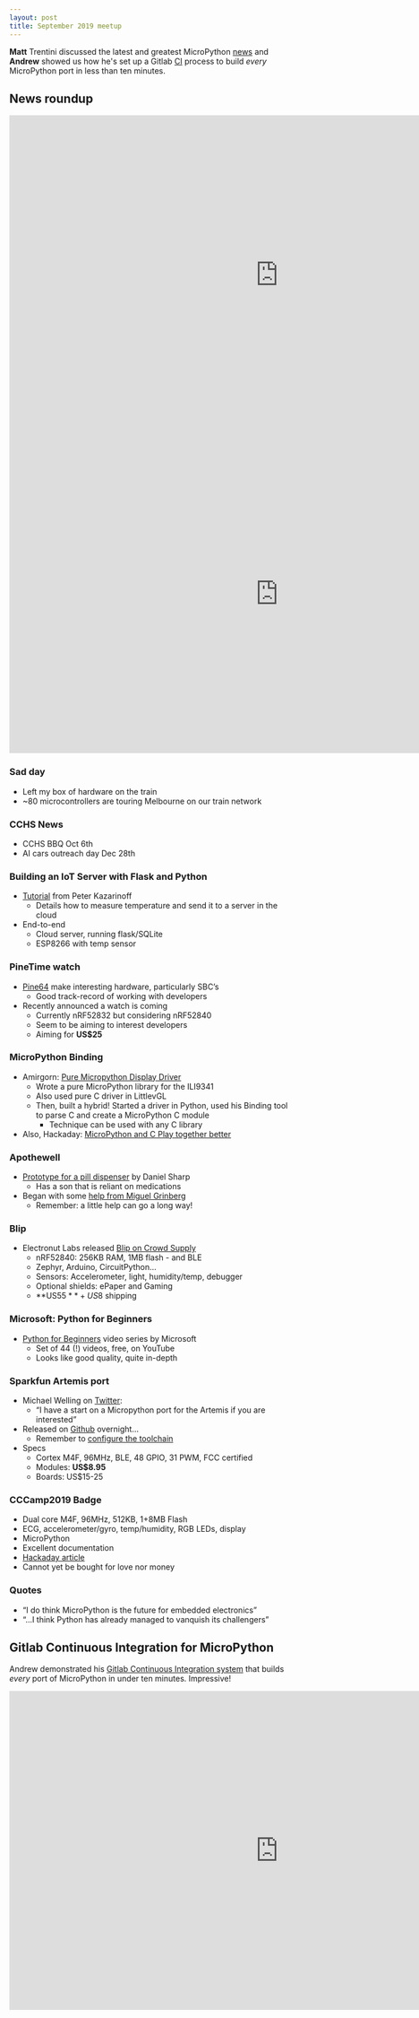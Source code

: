 ```yaml
---
layout: post
title: September 2019 meetup
---
```


**Matt** Trentini discussed the latest and greatest MicroPython [news](#News-roundup) and **Andrew** showed us how he's
set up a Gitlab [CI](#ci) process to build *every* MicroPython port in less than ten minutes.

## News roundup
<a name="News-roundup"></a>
<iframe src="https://docs.google.com/presentation/d/e/2PACX-1vR1oBx0YBv2r41WxiYtzkYgIRpQdbl1oLxVPDRix2O9aqOlXJyaYKg-SNw1CGWbidq7HWANfhJmP9c7/embed?start=false&loop=false&delayms=3000" frameborder="0" width="960" height="569" allowfullscreen="true" mozallowfullscreen="true" webkitallowfullscreen="true"></iframe>

<iframe width="960" height="569" src="https://www.youtube.com/embed/cZlFqPEvEmY" frameborder="0" allow="accelerometer; autoplay; encrypted-media; gyroscope; picture-in-picture" allowfullscreen></iframe>

### Sad day
* Left my box of hardware on the train
* ~80 microcontrollers are touring Melbourne on our train network

### CCHS News
* CCHS BBQ Oct 6th
* AI cars outreach day Dec 28th

### Building an IoT Server with Flask and Python
* [Tutorial](https://pythonforundergradengineers.com/flask-iot-server-motivation.html) from Peter Kazarinoff
  * Details how to measure temperature and send it to a server in the cloud
* End-to-end
  * Cloud server, running flask/SQLite
  * ESP8266 with temp sensor

### PineTime watch
* [Pine64](https://www.pine64.org/) make interesting hardware, particularly SBC’s
  * Good track-record of working with developers
* Recently announced a watch is coming
  * Currently nRF52832 but considering nRF52840
  * Seem to be aiming to interest developers
  * Aiming for **US$25**

### MicroPython Binding
* Amirgorn: [Pure Micropython Display Driver](https://blog.littlevgl.com/2019-08-05/micropython-pure-display-driver#micropython-api-to-any-c-library)
  * Wrote a pure MicroPython library for the ILI9341
  * Also used pure C driver in LittlevGL
  * Then, built a hybrid! Started a driver in Python, used his Binding tool to parse C and create a MicroPython C module
    * Technique can be used with any C library
* Also, Hackaday: [MicroPython and C Play together better](https://hackaday.com/2019/08/31/micropython-and-c-play-together-better/)

### Apothewell
* [Prototype for a pill dispenser](https://apothewell.com/the-first-big-moment/) by Daniel Sharp
  * Has a son that is reliant on medications
* Began with some [help from Miguel Grinberg](https://apothewell.com/things-got-rolling-with-a-wheel-and-miguel/)
  * Remember: a little help can go a long way!

### Blip
* Electronut Labs released [Blip on Crowd Supply](https://www.crowdsupply.com/electronut-labs/blip)
  * nRF52840: 256KB RAM, 1MB flash - and BLE
  * Zephyr, Arduino, CircuitPython…
  * Sensors: Accelerometer, light, humidity/temp, debugger
  * Optional shields: ePaper and Gaming
  * **US$55** + US$8 shipping

### Microsoft: Python for Beginners

* [Python for Beginners](https://www.youtube.com/playlist?list=PLlrxD0HtieHhS8VzuMCfQD4uJ9yne1mE6) video series by Microsoft
  * Set of 44 (!) videos, free, on YouTube
  * Looks like good quality, quite in-depth

### Sparkfun Artemis port
* Michael Welling on [Twitter](https://twitter.com/QwertyEmbedded/status/1174822225028894720):
  * “I have a start on a Micropython port for the Artemis if you are interested”
* Released on [Github](https://github.com/mwelling/micropython/tree/artemis/ports/artemis) overnight…
  * Remember to [configure the toolchain](https://twitter.com/QwertyEmbedded/status/1176630083533979648)
* Specs
  * Cortex M4F, 96MHz, BLE, 48 GPIO, 31 PWM, FCC certified
  * Modules: **US$8.95**
  * Boards: US$15-25

### CCCamp2019 Badge
* Dual core M4F, 96MHz, 512KB, 1+8MB Flash
* ECG, accelerometer/gyro, temp/humidity, RGB LEDs, display
* MicroPython
* Excellent documentation
* [Hackaday article](https://hackaday.com/2019/08/29/hands-on-cccamp2019-badge-is-a-sensor-playground-not-to-be-mistaken-for-a-watch/)
* Cannot yet be bought for love nor money

### Quotes
* “I do think MicroPython is the future for embedded electronics”
* “...I think Python has already managed to vanquish its challengers”


<a name="ci"></a>
## Gitlab Continuous Integration for MicroPython 
Andrew demonstrated his [Gitlab Continuous Integration system](https://gitlab.com/alelec/micropython_ci/pipelines/latest) that builds *every* port of MicroPython in under ten minutes. Impressive!

<iframe width="960" height="569" src="https://www.youtube.com/embed/qc1bTOdMbrA" frameborder="0" allow="accelerometer; autoplay; encrypted-media; gyroscope; picture-in-picture" allowfullscreen></iframe>
